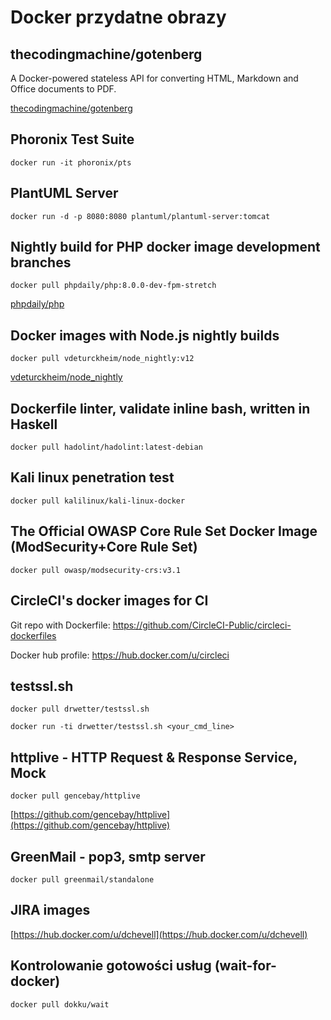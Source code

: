 # Docker przydatne obrazy

## thecodingmachine/gotenberg

A Docker-powered stateless API for converting HTML, Markdown and Office documents to PDF.

[thecodingmachine/gotenberg](https://github.com/thecodingmachine/gotenberg)

## Phoronix Test Suite

`docker run -it phoronix/pts`

## PlantUML Server

`docker run -d -p 8080:8080 plantuml/plantuml-server:tomcat`

## Nightly build for PHP docker image development branches

`docker pull phpdaily/php:8.0.0-dev-fpm-stretch`

[phpdaily/php](https://hub.docker.com/r/phpdaily/php)

## Docker images with Node.js nightly builds

`docker pull vdeturckheim/node_nightly:v12`

[vdeturckheim/node_nightly](https://hub.docker.com/r/vdeturckheim/node_nightly)

## Dockerfile linter, validate inline bash, written in Haskell

`docker pull hadolint/hadolint:latest-debian`

## Kali linux penetration test

`docker pull kalilinux/kali-linux-docker`

## The Official OWASP Core Rule Set Docker Image (ModSecurity+Core Rule Set)

`docker pull owasp/modsecurity-crs:v3.1`

## CircleCI's docker images for CI

Git repo with Dockerfile: https://github.com/CircleCI-Public/circleci-dockerfiles

Docker hub profile: https://hub.docker.com/u/circleci

## testssl.sh

`docker pull drwetter/testssl.sh`

`docker run -ti drwetter/testssl.sh <your_cmd_line>`

## httplive -  HTTP Request & Response Service, Mock

`docker pull gencebay/httplive`

[https://github.com/gencebay/httplive](https://github.com/gencebay/httplive)

## GreenMail - pop3, smtp server

`docker pull greenmail/standalone`

## JIRA images

[https://hub.docker.com/u/dchevell](https://hub.docker.com/u/dchevell)

## Kontrolowanie gotowości usług (wait-for-docker)

`docker pull dokku/wait`
